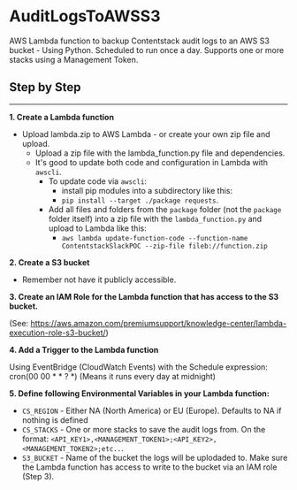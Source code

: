 # AuditLogsToAWSS3
AWS Lambda function to backup Contentstack audit logs to an AWS S3 bucket - Using Python. Scheduled to run once a day. Supports one or more stacks using a Management Token.

## Step by Step
---
**1. Create a Lambda function**
* Upload lambda.zip to AWS Lambda - or create your own zip file and upload.
    * Upload a zip file with the lambda_function.py file and dependencies.
    * It's good to update both code and configuration in Lambda with `awscli`.
        * To update code via `awscli`:
            * install pip modules into a subdirectory like this:
            * `pip install --target ./package requests`.
        * Add all files and folders from the `package` folder (not the `package` folder itself) into a zip file with the `lambda_function.py` and upload to Lambda like this:
            * `aws lambda update-function-code --function-name ContentstackSlackPOC --zip-file fileb://function.zip`

**2. Create a S3 bucket**
* Remember not have it publicly accessible.

**3. Create an IAM Role for the Lambda function that has access to the S3 bucket.** 

(See: https://aws.amazon.com/premiumsupport/knowledge-center/lambda-execution-role-s3-bucket/)

**4. Add a Trigger to the Lambda function** 

Using EventBridge (CloudWatch Events) with the Schedule expression: cron(00 00 * * ? *) (Means it runs every day at midnight)

**5. Define following Environmental Variables in your Lambda function:**
* `CS_REGION` - Either NA (North America) or EU (Europe). Defaults to NA if nothing is defined
* `CS_STACKS` - One or more stacks to save the audit logs from. On the format: `<API_KEY1>,<MANAGEMENT_TOKEN1>;<API_KEY2>,<MANAGEMENT_TOKEN2>;etc..`.
* `S3_BUCKET` - Name of the bucket the logs will be uplodaded to. Make sure the Lambda function has access to write to the bucket via an IAM role (Step 3).

